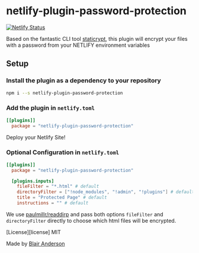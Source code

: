 # netlify-plugin-password-protection

[![Netlify Status](https://api.netlify.com/api/v1/badges/27c1e498-cf03-4eb7-92e8-03e502ed1300/deploy-status)](https://app.netlify.com/sites/password-protection-plugin/deploys)

Based on the fantastic CLI tool [staticrypt](https://github.com/robinmoisson/staticrypt), this plugin will encrypt your files with a password from your NETLIFY environment variables

## Setup

### Install the plugin as a dependency to your repository

```sh
npm i --s netlify-plugin-password-protection
```

### Add the plugin in `netlify.toml`

```toml
[[plugins]]
  package = "netlify-plugin-password-protection"
```

Deploy your Netlify Site!

### Optional Configuration in `netlify.toml`

```toml
[[plugins]]
  package = "netlify-plugin-password-protection"

  [plugins.inputs]
    fileFilter = "*.html" # default
    directoryFilter = ["!node_modules", "!admin", "!plugins"] # default
    title = "Protected Page" # default
    instructions = "" # default
```

We use [paulmillr/readdirp](https://github.com/paulmillr/readdirp#options) and pass both options `fileFilter` and `directoryFilter` directly to choose which html files will be encrypted.

[License][license] MIT

Made by [Blair Anderson](https://www.andersonassociates.net/custom-software/)
